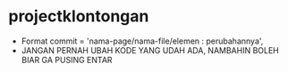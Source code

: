 # projectklontongan
- Format commit = 'nama-page/nama-file/elemen : perubahannya', 
- JANGAN PERNAH UBAH KODE YANG UDAH ADA, NAMBAHIN BOLEH BIAR GA PUSING ENTAR
